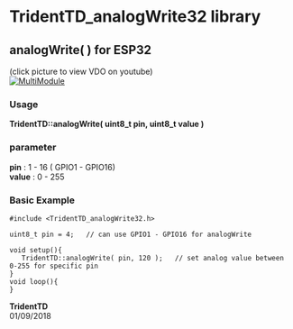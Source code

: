 # TridentTD_analogWrite32 library
## analogWrite( ) for ESP32  
  
(click picture to view VDO on youtube)   
[![MultiModule](https://img.youtube.com/vi/R2wZU6_Gc1I/0.jpg)](https://youtu.be/R2wZU6_Gc1I)  


### Usage  

__TridentTD::analogWrite( uint8_t pin, uint8_t value )__  

### parameter  
__pin__ :  1 - 16  ( GPIO1 - GPIO16)  
__value__ : 0 - 255

### Basic Example  

```
#include <TridentTD_analogWrite32.h>

uint8_t pin = 4;   // can use GPIO1 - GPIO16 for analogWrite

void setup(){
   TridentTD::analogWrite( pin, 120 );   // set analog value between 0-255 for specific pin
}
void loop(){
}
```


__TridentTD__  
01/09/2018
